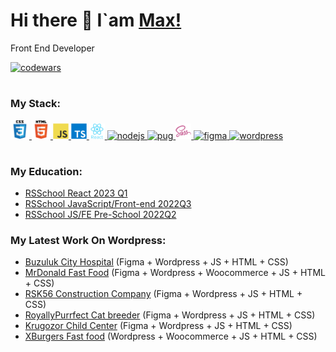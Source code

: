 # Hi there 👋 I`am [Max!](https://app.rs.school/cv/58315524-6026-4500-bc25-626eeb0e5464)

Front End Developer

[![codewars](https://www.codewars.com/users/predmaxim/badges/micro)](https://www.codewars.com/users/predmaxim)

#

### My Stack:

<div>
  <a href="https://www.w3schools.com/css/" target="_blank" rel="noreferrer">
    <img
      src="https://raw.githubusercontent.com/devicons/devicon/master/icons/css3/css3-original-wordmark.svg"
      alt="css3"
      width="30"
      height="30"
    />
  </a>

  <a href="https://www.w3.org/html/" target="_blank" rel="noreferrer">
    <img
      src="https://raw.githubusercontent.com/devicons/devicon/master/icons/html5/html5-original-wordmark.svg"
      alt="html5"
      width="30"
      height="30"
    />
  </a>

  <a href="https://developer.mozilla.org/en-US/docs/Web/JavaScript" target="_blank" rel="noreferrer">
  <img
      src="https://raw.githubusercontent.com/devicons/devicon/master/icons/javascript/javascript-original.svg"
      alt="javascript"
      width="25"
      height="25"
    />
  </a>

  <a href="https://www.typescriptlang.org/" target="_blank" rel="noreferrer">
    <img
      src="https://raw.githubusercontent.com/devicons/devicon/master/icons/typescript/typescript-original.svg"
      alt="typescript"
      width="25"
      height="25"
    />
  </a>

  <a href="https://reactjs.org/" target="_blank" rel="noreferrer">
    <img
      src="https://raw.githubusercontent.com/devicons/devicon/master/icons/react/react-original-wordmark.svg"
      alt="react"
      width="25"
      height="25"
    />
  </a>

  <a href="https://nodejs.org/" target="_blank" rel="noreferrer">
    <img
      src="https://cdn0.iconfinder.com/data/icons/long-shadow-web-icons/512/nodejs-512.png"
      alt="nodejs"
      width="25"
      height="25"
    />
 </a>

  <a href="https://pugjs.org" target="_blank" rel="noreferrer">
    <img
      src="https://cdn.worldvectorlogo.com/logos/pug.svg"
      alt="pug"
      width="25"
      height="25"
    />
  </a>

  <a href="https://sass-lang.com" target="_blank" rel="noreferrer">
    <img
      src="https://raw.githubusercontent.com/devicons/devicon/master/icons/sass/sass-original.svg"
      alt="sass"
      width="25"
      height="25"
    />
  </a>

  <a href="https://www.figma.com/" target="_blank" rel="noreferrer">
    <img
      src="https://www.vectorlogo.zone/logos/figma/figma-icon.svg"
      alt="figma"
      width="25"
      height="25"
    />
  </a>

   <a href="https://www.wordpress.org/" target="_blank" rel="noreferrer">
    <img
      src="https://cdn2.iconfinder.com/data/icons/social-icons-33/128/Wordpress-512.png"
      alt="wordpress"
      width="25"
      height="25"
    />
  </a>
</div>

#

<!--

![Max's GitHub stats](https://github-readme-stats.vercel.app/api?username=predmaxim&show_icons=true&theme=dark&count_private=true)

[![GitHub Streak](http://github-readme-streak-stats.herokuapp.com?user=predmaxim&theme=radical&count_private=true&theme=dark)](https://git.io/streak-stats)
[![Max's github activity graph](https://github-readme-activity-graph.cyclic.app/graph?username=predmaxim&theme=xcode&height=245&radius=5)](https://github.com/ashutosh00710/github-readme-activity-graph)
[![Top Langs](https://github-readme-stats.vercel.app/api/top-langs/?username=predmaxim&theme=dark)](https://github.com/anuraghazra/github-readme-stats)
![](https://github-profile-summary-cards.vercel.app/api/cards/profile-details?username=predmaxim&theme=github_dark)
![](https://github-profile-summary-cards.vercel.app/api/cards/most-commit-language?username=predmaxim&theme=github_dark)
![](https://github-profile-summary-cards.vercel.app/api/cards/repos-per-language?username=predmaxim&theme=github_dark)
![](https://github-profile-summary-cards.vercel.app/api/cards/stats?username=predmaxim&theme=github_dark)
![](https://github-profile-summary-cards.vercel.app/api/cards/productive-time?username=predmaxim&theme=github_dark)
-->

### My Education:

* [RSSchool React 2023 Q1](https://app.rs.school/certificate/8pc645aw)<br/>
* [RSSchool JavaScript/Front-end 2022Q3](https://app.rs.school/certificate/8pc645aw)<br/>
* [RSSchool JS/FE Pre-School 2022Q2](https://app.rs.school/certificate/8pc645aw)<br/>


### My Latest Work On Wordpress:
- [Buzuluk City Hospital](https://bbsmp.ru) (Figma + Wordpress + JS + HTML + CSS)
- [MrDonald Fast Food](https://mrdonald.ru) (Figma + Wordpress + Woocommerce + JS + HTML + CSS)
- [RSK56 Construction Company](https://rsk56.ru/) (Figma + Wordpress + JS + HTML + CSS)
- [RoyallyPurrfect Cat breeder](https://royallypurrfect.com/) (Figma + Wordpress + JS + HTML + CSS)
- [Krugozor Child Center](https://krugozor56.ru/) (Figma + Wordpress + JS + HTML + CSS)
- [XBurgers Fast food](https://xburgers.ru) (Wordpress + Woocommerce + JS + HTML + CSS)


<!--
[![Readme Card](https://github-readme-stats.vercel.app/api/pin/?username=sanich123&repo=keyboardTrainer&theme=dark)](https://github.com/anuraghazra/github-readme-stats)
[![Readme Card](https://github-readme-stats.vercel.app/api/pin/?username=predmaxim&repo=prod_in_popup&theme=dark)](https://github.com/anuraghazra/github-readme-stats)
[![Readme Card](https://github-readme-stats.vercel.app/api/pin/?username=predmaxim&repo=HTML-builder&theme=dark)](https://github.com/anuraghazra/github-readme-stats)
[![Readme Card](https://github-readme-stats.vercel.app/api/pin/?username=predmaxim&repo=rss-online-store&theme=dark)](https://github.com/anuraghazra/github-readme-stats)
[![Readme Card](https://github-readme-stats.vercel.app/api/pin/?username=predmaxim&repo=RSS-React-online-shop&theme=dark)](https://github.com/anuraghazra/github-readme-stats)
[![Readme Card](https://github-readme-stats.vercel.app/api/pin/?username=predmaxim&repo=songbird&theme=dark)](https://github.com/anuraghazra/github-readme-stats)
-->

